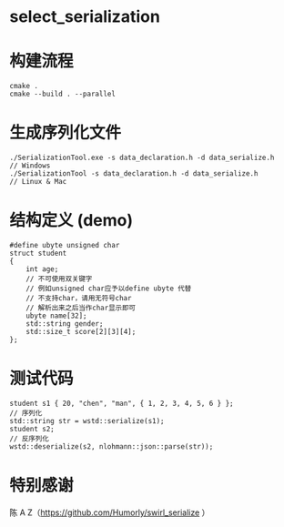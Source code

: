 # select_serialization
# 构建流程
	cmake .
	cmake --build . --parallel

# 生成序列化文件
	./SerializationTool.exe -s data_declaration.h -d data_serialize.h     // Windows
	./SerializationTool -s data_declaration.h -d data_serialize.h         // Linux & Mac

# 结构定义 (demo)
	#define ubyte unsigned char
	struct student
	{
	    int age;
	    // 不可使用双关键字
	    // 例如unsigned char应予以define ubyte 代替
	    // 不支持char，请用无符号char
	    // 解析出来之后当作char显示即可
	    ubyte name[32];
	    std::string gender;
	    std::size_t score[2][3][4];
	};

# 测试代码
	student s1 { 20, "chen", "man", { 1, 2, 3, 4, 5, 6 } };
	// 序列化
	std::string str = wstd::serialize(s1);
	student s2;
	// 反序列化
	wstd::deserialize(s2, nlohmann::json::parse(str));
# 特别感谢
陈 A Z（https://github.com/Humorly/swirl_serialize ）
